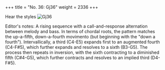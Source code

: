 +++
title = "No. 36: Gj36"
weight = 2336
+++

Hear the styles
![Gj36](/img/036DurDimM.jpg)

Editor's notes: A rising sequence with a call-and-response alternation between melody and bass. In terms of chordal roots, the pattern matches the up-a-fifth, down-a-fourth movimento (but beginning with the "down a fourth"). Intervallically, a third (C4-E5) expands first to an augmented fourth (C4-F#5), which further expands and resolves to a sixth (B3-G5). The process then repeats in inversion, with the sixth contracting to a diminished fifth (C#4-G5), which further contracts and resolves to an implied third (D4-F#5).
